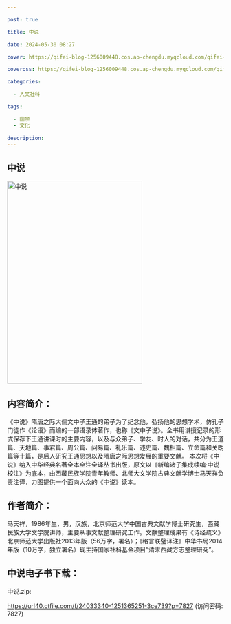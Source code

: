 ```yaml
---

post: true

title: 中说

date: 2024-05-30 08:27

cover: https://qifei-blog-1256009448.cos.ap-chengdu.myqcloud.com/qifei-blog/64dd76cd661c6c8e54395c9d.jpg

coveross: https://qifei-blog-1256009448.cos.ap-chengdu.myqcloud.com/qifei-blog/64dd76cd661c6c8e54395c9d.jpg

categories:

  - 人文社科

tags:

  - 国学
  - 文化

description:
---
```


## 中说

<img alt="中说" class="aligncenter loaded" data-was-processed="true" decoding="async" fetchpriority="high" height="471" src="https://qifei-blog-1256009448.cos.ap-chengdu.myqcloud.com/qifei-blog/64dd76cd661c6c8e54395c9d.jpg" style="cursor: zoom-in;" width="314"/>

## 内容简介：

《中说》隋唐之际大儒文中子王通的弟子为了纪念他，弘扬他的思想学术，仿孔子门徒作《论语》而编的一部语录体著作，也称《文中子说》。全书用讲授记录的形式保存下王通讲课时的主要内容，以及与众弟子、学友、时人的对话，共分为王道篇、天地篇、事君篇、周公篇、问易篇、礼乐篇、述史篇、魏相篇、立命篇和关朗篇等十篇，是后人研究王通思想以及隋唐之际思想发展的重要文献。 本次将《中说》纳入中华经典名著全本全注全译丛书出版，原文以《新编诸子集成续编·中说校注》为底本，由西藏民族学院青年教师、北师大文学院古典文献学博士马天祥负责注译，力图提供一个面向大众的《中说》读本。

## 作者简介：

马天祥，1986年生，男，汉族，北京师范大学中国古典文献学博士研究生，西藏民族大学文学院讲师，主要从事文献整理研究工作。文献整理成果有《诗经疏义》北京师范大学出版社2013年版（56万字，署名）；《格言联璧译注》中华书局2014年版（10万字，独立署名）现主持国家社科基金项目“清末西藏方志整理研究”。

## 中说电子书下载：

中说.zip: 

https://url40.ctfile.com/f/24033340-1251365251-3ce739?p=7827 (访问密码: 7827)
